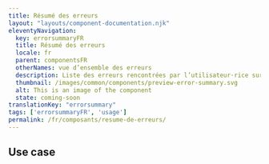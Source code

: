 ```yaml
---
title: Résumé des erreurs
layout: "layouts/component-documentation.njk"
eleventyNavigation:
  key: errorsummaryFR
  title: Résumé des erreurs
  locale: fr
  parent: componentsFR
  otherNames: vue d’ensemble des erreurs
  description: Liste des erreurs rencontrées par l’utilisateur·rice sur une page ou dans le cadre d’un flux.
  thumbnail: /images/common/components/preview-error-summary.svg
  alt: This is an image of the component
  state: coming-soon
translationKey: "errorsummary"
tags: ['errorsummaryFR', 'usage']
permalink: /fr/composants/resume-de-erreurs/
---
```


## Use case
